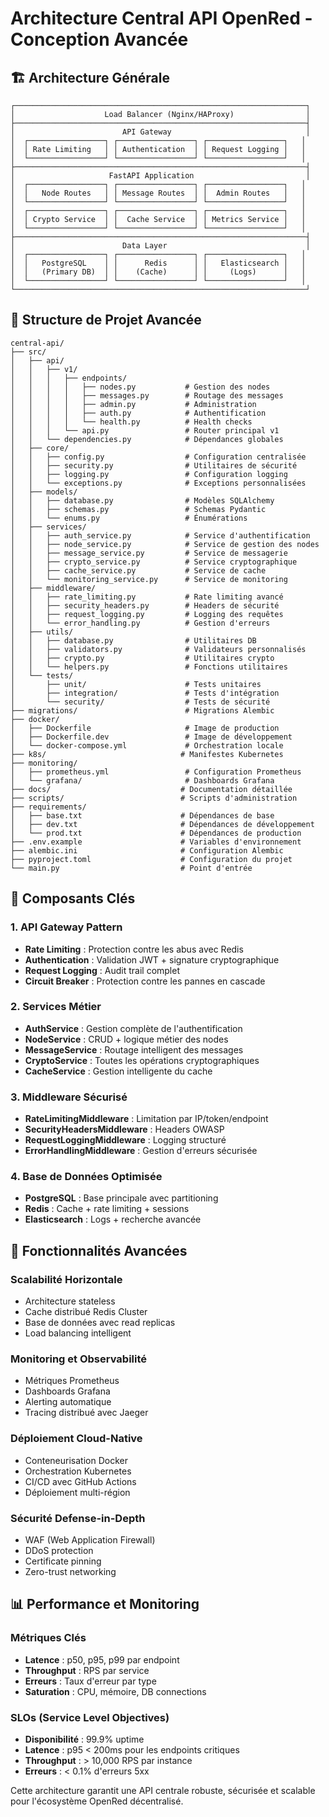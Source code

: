 # Architecture Central API OpenRed - Conception Avancée

## 🏗️ Architecture Générale

```
┌─────────────────────────────────────────────────────────────────┐
│                    Load Balancer (Nginx/HAProxy)                │
├─────────────────────────────────────────────────────────────────┤
│                        API Gateway                              │
│  ┌─────────────────┐ ┌─────────────────┐ ┌─────────────────┐   │
│  │ Rate Limiting   │ │ Authentication  │ │ Request Logging │   │
│  └─────────────────┘ └─────────────────┘ └─────────────────┘   │
├─────────────────────────────────────────────────────────────────┤
│                     FastAPI Application                         │
│  ┌─────────────────┐ ┌─────────────────┐ ┌─────────────────┐   │
│  │   Node Routes   │ │ Message Routes  │ │  Admin Routes   │   │
│  └─────────────────┘ └─────────────────┘ └─────────────────┘   │
│  ┌─────────────────┐ ┌─────────────────┐ ┌─────────────────┐   │
│  │ Crypto Service  │ │  Cache Service  │ │ Metrics Service │   │
│  └─────────────────┘ └─────────────────┘ └─────────────────┘   │
├─────────────────────────────────────────────────────────────────┤
│                        Data Layer                               │
│  ┌─────────────────┐ ┌─────────────────┐ ┌─────────────────┐   │
│  │   PostgreSQL    │ │      Redis      │ │   Elasticsearch │   │
│  │   (Primary DB)  │ │    (Cache)      │ │     (Logs)      │   │
│  └─────────────────┘ └─────────────────┘ └─────────────────┘   │
└─────────────────────────────────────────────────────────────────┘
```

## 📁 Structure de Projet Avancée

```
central-api/
├── src/
│   ├── api/
│   │   ├── v1/
│   │   │   ├── endpoints/
│   │   │   │   ├── nodes.py           # Gestion des nodes
│   │   │   │   ├── messages.py        # Routage des messages
│   │   │   │   ├── admin.py           # Administration
│   │   │   │   ├── auth.py            # Authentification
│   │   │   │   └── health.py          # Health checks
│   │   │   └── api.py                 # Router principal v1
│   │   └── dependencies.py            # Dépendances globales
│   ├── core/
│   │   ├── config.py                  # Configuration centralisée
│   │   ├── security.py                # Utilitaires de sécurité
│   │   ├── logging.py                 # Configuration logging
│   │   └── exceptions.py              # Exceptions personnalisées
│   ├── models/
│   │   ├── database.py                # Modèles SQLAlchemy
│   │   ├── schemas.py                 # Schemas Pydantic
│   │   └── enums.py                   # Énumérations
│   ├── services/
│   │   ├── auth_service.py            # Service d'authentification
│   │   ├── node_service.py            # Service de gestion des nodes
│   │   ├── message_service.py         # Service de messagerie
│   │   ├── crypto_service.py          # Service cryptographique
│   │   ├── cache_service.py           # Service de cache
│   │   └── monitoring_service.py      # Service de monitoring
│   ├── middleware/
│   │   ├── rate_limiting.py           # Rate limiting avancé
│   │   ├── security_headers.py        # Headers de sécurité
│   │   ├── request_logging.py         # Logging des requêtes
│   │   └── error_handling.py          # Gestion d'erreurs
│   ├── utils/
│   │   ├── database.py                # Utilitaires DB
│   │   ├── validators.py              # Validateurs personnalisés
│   │   ├── crypto.py                  # Utilitaires crypto
│   │   └── helpers.py                 # Fonctions utilitaires
│   └── tests/
│       ├── unit/                      # Tests unitaires
│       ├── integration/               # Tests d'intégration
│       └── security/                  # Tests de sécurité
├── migrations/                        # Migrations Alembic
├── docker/
│   ├── Dockerfile                     # Image de production
│   ├── Dockerfile.dev                 # Image de développement
│   └── docker-compose.yml             # Orchestration locale
├── k8s/                              # Manifestes Kubernetes
├── monitoring/
│   ├── prometheus.yml                 # Configuration Prometheus
│   └── grafana/                       # Dashboards Grafana
├── docs/                             # Documentation détaillée
├── scripts/                          # Scripts d'administration
├── requirements/
│   ├── base.txt                      # Dépendances de base
│   ├── dev.txt                       # Dépendances de développement
│   └── prod.txt                      # Dépendances de production
├── .env.example                      # Variables d'environnement
├── alembic.ini                       # Configuration Alembic
├── pyproject.toml                    # Configuration du projet
└── main.py                           # Point d'entrée
```

## 🔧 Composants Clés

### 1. API Gateway Pattern
- **Rate Limiting** : Protection contre les abus avec Redis
- **Authentication** : Validation JWT + signature cryptographique
- **Request Logging** : Audit trail complet
- **Circuit Breaker** : Protection contre les pannes en cascade

### 2. Services Métier
- **AuthService** : Gestion complète de l'authentification
- **NodeService** : CRUD + logique métier des nodes
- **MessageService** : Routage intelligent des messages
- **CryptoService** : Toutes les opérations cryptographiques
- **CacheService** : Gestion intelligente du cache

### 3. Middleware Sécurisé
- **RateLimitingMiddleware** : Limitation par IP/token/endpoint
- **SecurityHeadersMiddleware** : Headers OWASP
- **RequestLoggingMiddleware** : Logging structuré
- **ErrorHandlingMiddleware** : Gestion d'erreurs sécurisée

### 4. Base de Données Optimisée
- **PostgreSQL** : Base principale avec partitioning
- **Redis** : Cache + rate limiting + sessions
- **Elasticsearch** : Logs + recherche avancée

## 🚀 Fonctionnalités Avancées

### Scalabilité Horizontale
- Architecture stateless
- Cache distribué Redis Cluster
- Base de données avec read replicas
- Load balancing intelligent

### Monitoring et Observabilité
- Métriques Prometheus
- Dashboards Grafana
- Alerting automatique
- Tracing distribué avec Jaeger

### Déploiement Cloud-Native
- Conteneurisation Docker
- Orchestration Kubernetes
- CI/CD avec GitHub Actions
- Déploiement multi-région

### Sécurité Defense-in-Depth
- WAF (Web Application Firewall)
- DDoS protection
- Certificate pinning
- Zero-trust networking

## 📊 Performance et Monitoring

### Métriques Clés
- **Latence** : p50, p95, p99 par endpoint
- **Throughput** : RPS par service
- **Erreurs** : Taux d'erreur par type
- **Saturation** : CPU, mémoire, DB connections

### SLOs (Service Level Objectives)
- **Disponibilité** : 99.9% uptime
- **Latence** : p95 < 200ms pour les endpoints critiques
- **Throughput** : > 10,000 RPS par instance
- **Erreurs** : < 0.1% d'erreurs 5xx

Cette architecture garantit une API centrale robuste, sécurisée et scalable pour l'écosystème OpenRed décentralisé.
